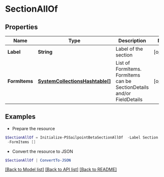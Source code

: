# SectionAllOf
## Properties

Name | Type | Description | Notes
------------ | ------------- | ------------- | -------------
**Label** | **String** | Label of the section | [optional] 
**FormItems** | [**SystemCollectionsHashtable[]**](SystemCollectionsHashtable.md) | List of FormItems. FormItems can be SectionDetails and/or FieldDetails | [optional] 

## Examples

- Prepare the resource
```powershell
$SectionAllOf = Initialize-PSSailpointBetaSectionAllOf  -Label Section 1 `
 -FormItems []
```

- Convert the resource to JSON
```powershell
$SectionAllOf | ConvertTo-JSON
```

[[Back to Model list]](../README.md#documentation-for-models) [[Back to API list]](../README.md#documentation-for-api-endpoints) [[Back to README]](../README.md)

